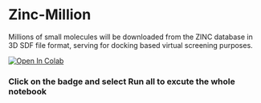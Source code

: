 # Zinc-Million
Millions of small molecules will be downloaded from the ZINC database in 3D SDF file format, serving for docking based virtual screening purposes. 

[![Open In Colab](https://colab.research.google.com/assets/colab-badge.svg)](https://colab.research.google.com/github/quantaosun/Zinc-Million/blob/master/Zinc_download.ipynb)

### Click on the badge and select Run all to excute the whole notebook


